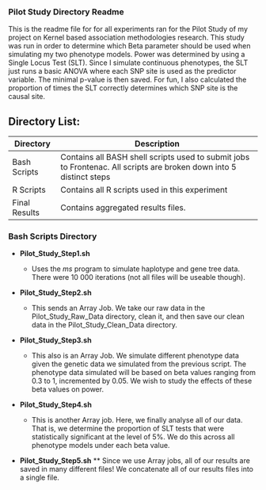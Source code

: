 ### Pilot Study Directory Readme
This is the readme file for for all experiments ran for the Pilot Study of my project on Kernel based association methodologies research. This study was run in order to determine which Beta parameter should be used when simulating my two phenotype models. Power was determined by using a Single Locus Test (SLT). Since I simulate continuous phenotypes, the SLT just runs a basic ANOVA where each SNP site is used as the predictor variable. The minimal p-value is then saved. For fun, I also calculated the proportion of times the SLT correctly determines which SNP site is the causal site.

## Directory List:

Directory | Description
--------- | ---------
Bash Scripts | Contains all BASH shell scripts used to submit jobs to Frontenac. All scripts are broken down into 5 distinct steps
R Scripts | Contains all R scripts used in this experiment
Final Results | Contains aggregated results files.


### Bash Scripts Directory

* __Pilot_Study_Step1.sh__
  * Uses the *ms* program to simulate haplotype and gene tree data. There were 10 000 iterations (not all files will be useable though).

* __Pilot_Study_Step2.sh__
  * This sends an Array Job. We take our raw data in the Pilot_Study_Raw_Data directory, clean it, and then save our clean data in the Pilot_Study_Clean_Data directory.


* __Pilot_Study_Step3.sh__
  * This also is an Array Job. We simulate different phenotype data given the genetic data we simulated from the previous script. The phenotype data simulated will be based on beta values ranging from 0.3 to 1, incremented by 0.05. We wish to study the effects of these beta values on power.

* __Pilot_Study_Step4.sh__
  * This is another Array job. Here, we finally analyse all of our data. That is, we determine the proportion of SLT tests that were statistically significant at the level of 5%. We do this across all phenotype models under each beta value.

* __Pilot_Study_Step5.sh__
  ** Since we use Array jobs, all of our results are saved in many different files! We concatenate all of our results files into a single file. 



